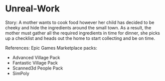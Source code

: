 # Unreal-Work
Story:
A mother wants to cook food however her child has decided to be cheeky and hide the ingredients around the small town. As a result, the mother must gather all the required ingredients in time for dinner, she picks up a checklist and heads out the home to start collecting and be on time.

References:
Epic Games Marketplace packs:
-	Advanced Village Pack
-	Fantastic Village Pack
-	Scanned3d People Pack
-	SimPoly 

